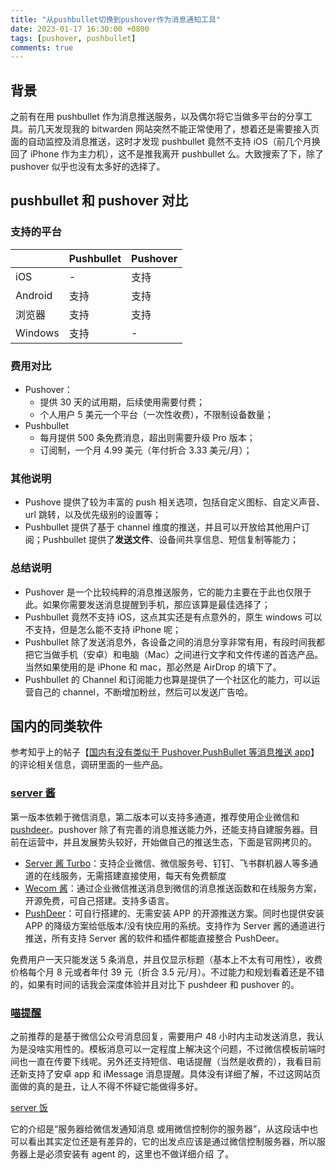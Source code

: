 ```yaml
---
title: "从pushbullet切换到pushover作为消息通知工具"
date: 2023-01-17 16:30:00 +0800
tags: [pushover, pushbullet]
comments: true
---
```


## 背景

之前有在用 pushbullet 作为消息推送服务，以及偶尔将它当做多平台的分享工具。前几天发现我的 bitwarden 网站突然不能正常使用了，想着还是需要接入页面的自动监控及消息推送，这时才发现 pushbullet 竟然不支持 iOS（前几个月换回了 iPhone 作为主力机），这不是推我离开 pushbullet 么。大致搜索了下，除了 pushover 似乎也没有太多好的选择了。

## pushbullet 和 pushover 对比

### 支持的平台

|         | Pushbullet | Pushover |
| ------- | ---------- | -------- |
| iOS     | -          | 支持     |
| Android | 支持       | 支持     |
| 浏览器  | 支持       | 支持     |
| Windows | 支持       | -        |

### 费用对比

- Pushover：
  - 提供 30 天的试用期，后续使用需要付费；
  - 个人用户 5 美元一个平台（一次性收费），不限制设备数量；
- Pushbullet
  - 每月提供 500 条免费消息，超出则需要升级 Pro 版本；
  - 订阅制，一个月 4.99 美元（年付折合 3.33 美元/月）；

### 其他说明

- Pushove 提供了较为丰富的 push 相关选项，包括自定义图标、自定义声音、url 跳转，以及优先级别的设置等；
- Pushbullet 提供了基于 channel 维度的推送，并且可以开放给其他用户订阅；Pushbullet 提供了**发送文件**、设备间共享信息、短信复制等能力；

### 总结说明

- Pushover 是一个比较纯粹的消息推送服务，它的能力主要在于此也仅限于此。如果你需要发送消息提醒到手机，那应该算是最佳选择了；
- Pushbullet 竟然不支持 iOS，这点其实还是有点意外的，原生 windows 可以不支持，但是怎么能不支持 iPhone 呢；
- Pushbullet 除了发送消息外，各设备之间的消息分享非常有用，有段时间我都把它当做手机（安卓）和电脑（Mac）之间进行文字和文件传递的首选产品。当然如果使用的是 iPhone 和 mac，那必然是 AirDrop 的填下了。
- Pushbullet 的 Channel 和订阅能力也算是提供了一个社区化的能力，可以运营自己的 channel，不断增加粉丝，然后可以发送广告哈。

## 国内的同类软件

参考知乎上的帖子【[国内有没有类似于 Pushover,PushBullet 等消息推送 app](https://www.zhihu.com/question/36023349)】的评论相关信息，调研里面的一些产品。

### [server 酱](https://sct.ftqq.com/)

第一版本依赖于微信消息，第二版本可以支持多通道，推荐使用企业微信和[pushdeer](https://github.com/easychen/pushdeer)。pushover 除了有完善的消息推送能力外，还能支持自建服务器。目前在运营中，并且发展势头较好，开始做自己的推送生态，下面是官网拷贝的。

- [Server 酱 Turbo](https://sct.ftqq.com/)：支持企业微信、微信服务号、钉钉、飞书群机器人等多通道的在线服务，无需搭建直接使用，每天有免费额度
- [Wecom 酱](https://github.com/easychen/wecomchan)：通过企业微信推送消息到微信的消息推送函数和在线服务方案，开源免费，可自己搭建。支持多语言。
- [PushDeer](https://github.com/easychen/pushdeer)：可自行搭建的、无需安装 APP 的开源推送方案。同时也提供安装 APP 的降级方案给低版本/没有快应用的系统。支持作为 Server 酱的通道进行推送，所有支持 Server 酱的软件和插件都能直接整合 PushDeer。

免费用户一天只能发送 5 条消息，并且仅显示标题（基本上不太有可用性），收费价格每个月 8 元或者年付 39 元（折合 3.5 元/月）。不过能力和规划看着还是不错的，如果有时间的话我会深度体验并且对比下 pushdeer 和 pushover 的。

### [喵提醒](https://miaotixing.com/)

之前推荐的是基于微信公众号消息回复，需要用户 48 小时内主动发送消息，我认为是没啥实用性的。模板消息可以一定程度上解决这个问题，不过微信模板前端时间也一直在传要下线呢。另外还支持短信、电话提醒（当然是收费的），我看目前还新支持了安卓 app 和 iMessage 消息提醒。具体没有详细了解，不过这网站页面做的真的是丑，让人不得不怀疑它能做得多好。

[server 饭](https://letserver.run/)

它的介绍是“服务器给微信发通知消息 或用微信控制你的服务器”，从这段话中也可以看出其实定位还是有差异的，它的出发点应该是通过微信控制服务器，所以服务器上是必须安装有 agent 的，这里也不做详细介绍 了。
